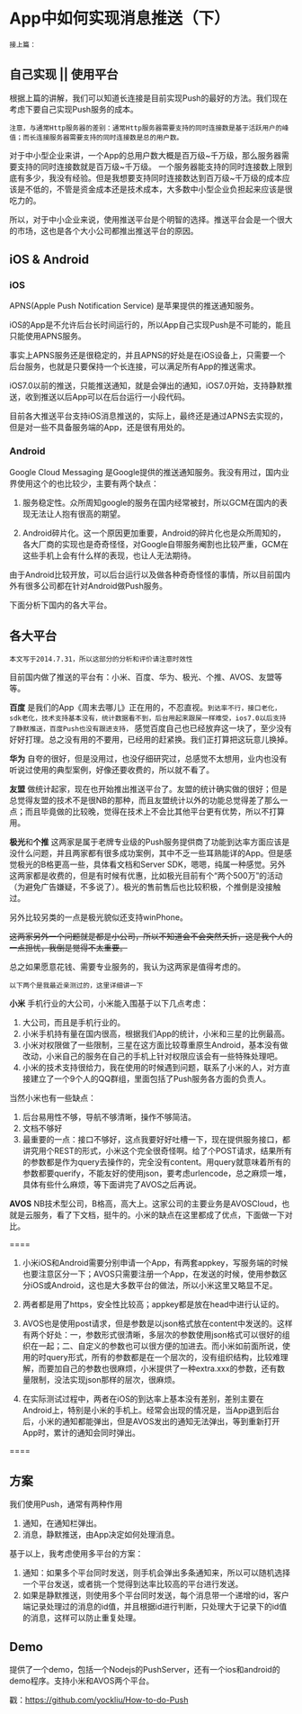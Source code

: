 # App中如何实现消息推送（下）

`接上篇：`

## 自己实现 || 使用平台

根据上篇的讲解，我们可以知道长连接是目前实现Push的最好的方法。我们现在考虑下要自己实现Push服务的成本。

`注意，与通常Http服务器的差别：通常Http服务器需要支持的同时连接数是基于活跃用户的峰值；而长连接服务器需要支持的同时连接数是总的用户数。`

对于中小型企业来讲，一个App的总用户数大概是百万级~千万级，那么服务器需要支持的同时连接数就是百万级~千万级。
一个服务器能支持的同时连接数上限到底有多少，我没有经验。但是我想要支持同时连接数达到百万级~千万级的成本应该是不低的，不管是资金成本还是技术成本，大多数中小型企业负担起来应该是很吃力的。

所以，对于中小企业来说，使用推送平台是个明智的选择。推送平台会是一个很大的市场，这也是各个大小公司都推出推送平台的原因。

## iOS & Android

### iOS

APNS(Apple Push Notification Service) 是苹果提供的推送通知服务。

iOS的App是不允许后台长时间运行的，所以App自己实现Push是不可能的，能且只能使用APNS服务。

事实上APNS服务还是很稳定的，并且APNS的好处是在iOS设备上，只需要一个后台服务，也就是只要保持一个长连接，可以满足所有App的推送需求。

iOS7.0以前的推送，只能推送通知，就是会弹出的通知，iOS7.0开始，支持静默推送，收到推送以后App可以在后台运行一小段代码。

目前各大推送平台支持iOS消息推送的，实际上，最终还是通过APNS去实现的，但是对一些不具备服务端的App，还是很有用处的。

### Android

Google Cloud Messaging 是Google提供的推送通知服务。我没有用过，国内业界使用这个的也比较少，主要有两个缺点：

1. 服务稳定性。众所周知google的服务在国内经常被封，所以GCM在国内的表现无法让人抱有很高的期望。

2. Android碎片化。这一个原因更加重要，Android的碎片化也是众所周知的，各大厂商的实现也是奇奇怪怪，对Google自带服务阉割也比较严重，GCM在这些手机上会有什么样的表现，也让人无法期待。

由于Android比较开放，可以后台运行以及做各种奇奇怪怪的事情，所以目前国内外有很多公司都在针对Android做Push服务。

下面分析下国内的各大平台。

## 各大平台

```
本文写于2014.7.31，所以这部分的分析和评价请注意时效性
```

目前国内做了推送的平台有：小米、百度、华为、极光、个推、AVOS、友盟等等。

**百度** 是我们的App《周末去哪儿》正在用的，不忍直视。`到达率不行，接口老化，sdk老化，技术支持基本没有，统计数据看不到，后台用起来跟屎一样难受，ios7.0以后支持了静默推送，百度Push也没有跟进支持，` 感觉百度自己也已经放弃这一块了，至少没有好好打理。总之没有用的不要用，已经用的赶紧换。我们正打算把这玩意儿换掉。

**华为** 自夸的很好，但是没用过，也没仔细研究过，总感觉不太想用，业内也没有听说过使用的典型案例，好像还要收费的，所以就不看了。

**友盟** 做统计起家，现在也开始推出推送平台了。友盟的统计确实做的很好；但是总觉得友盟的技术不是很NB的那种，而且友盟统计以外的功能总觉得差了那么一点；而且毕竟做的比较晚，觉得在技术上不会比其他平台更有优势，所以不打算用。

**极光**和**个推** 这两家是属于老牌专业级的Push服务提供商了功能到达率方面应该是没什么问题，并且两家都有很多成功案例，其中不乏一些耳熟能详的App。但是感觉极光的B格更高一些，具体看文档和Server SDK，嗯嗯，纯属一种感觉。另外这两家都是收费的，但是有时候有优惠，比如极光目前有个“两个500万”的活动（为避免广告嫌疑，不多说了）。极光的售前售后也比较积极，个推倒是没接触过。

另外比较另类的一点是极光貌似还支持winPhone。

~~这两家另外一个问题就是都是小公司，所以不知道会不会突然夭折，这是我个人的一点担忧，我倒是觉得不太重要。~~

总之如果愿意花钱、需要专业服务的，我认为这两家是值得考虑的。

```
以下两个是我最近亲测过的，这里详细讲一下
```

**小米** 手机行业的大公司，小米能入围基于以下几点考虑：

1. 大公司，而且是手机行业的。
2. 小米手机持有量在国内很高，根据我们App的统计，小米和三星的比例最高。
3. 小米对权限做了一些限制，三星在这方面比较尊重原生Android，基本没有做改动，小米自己的服务在自己的手机上针对权限应该会有一些特殊处理吧。
4. 小米的技术支持很给力，我在使用的时候遇到问题，联系了小米的人，对方直接建立了一个9个人的QQ群组，里面包括了Push服务各方面的负责人。

当然小米也有一些缺点：

1. 后台易用性不够，导航不够清晰，操作不够简洁。
2. 文档不够好
3. 最重要的一点：接口不够好，这点我要好好吐槽一下，现在提供服务接口，都讲究用个REST的形式，小米这个完全很奇怪啊。给了个POST请求，结果所有的参数都是作为query去操作的，完全没有content。用query就意味着所有的参数都要querify，不能友好的使用json，要考虑urlencode，总之麻烦一堆，具体有些什么麻烦，等下面讲完了AVOS之后再说。

**AVOS** NB技术型公司，B格高，高大上。这家公司的主要业务是AVOSCloud，也就是云服务，看了下文档，挺牛的。小米的缺点在这里都成了优点，下面做一下对比。

====

1. 小米iOS和Android需要分别申请一个App，有两套appkey，写服务端的时候也要注意区分一下；AVOS只需要注册一个App，在发送的时候，使用参数区分iOS或Android，这也是大多数平台的做法，所以小米这里又略显不足。

2. 两者都是用了https，安全性比较高；appkey都是放在head中进行认证的。

3. AVOS也是使用post请求，但是参数是以json格式放在content中发送的。这样有两个好处：一，参数形式很清晰，多层次的参数使用json格式可以很好的组织在一起；二、自定义的参数也可以很方便的加进去。而小米如前面所说，使用的时query形式，所有的参数都是在一个层次的，没有组织结构，比较难理解，而要加自己的参数也很麻烦，小米提供了一种extra.xxx的参数，还有数量限制，没法实现json那样的层次，很麻烦。

4. 在实际测试过程中，两者在iOS的到达率上基本没有差别，差别主要在Android上，特别是小米的手机上。经常会出现的情况是，当App退到后台后，小米的通知都能弹出，但是AVOS发出的通知无法弹出，等到重新打开App时，累计的通知会同时弹出。

====


## 方案

我们使用Push，通常有两种作用

1. 通知，在通知栏弹出。
2. 消息，静默推送，由App决定如何处理消息。

基于以上，我考虑使用多平台的方案：

1. 通知：如果多个平台同时发送，则手机会弹出多条通知来，所以可以随机选择一个平台发送，或者挑一个觉得到达率比较高的平台进行发送。
2. 如果是静默推送，则使用多个平台同时发送，每个消息带一个递增的id，客户端记录处理过的消息的id值，并且根据id进行判断，只处理大于记录下的id值的消息，这样可以防止重复处理。

## Demo

提供了一个demo，包括一个Nodejs的PushServer，还有一个ios和android的demo程序。支持小米和AVOS两个平台。

戳：<https://github.com/yockliu/How-to-do-Push>